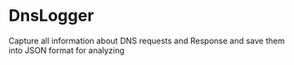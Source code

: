 # DnsLogger
Capture all information about DNS requests and Response and save them into JSON format for analyzing
